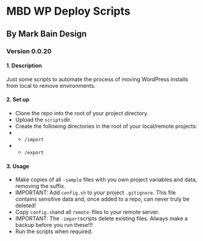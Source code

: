 # MBD WP Deploy Scripts

## By Mark Bain Design

### Version 0.0.20

#### 1. Description

Just some scripts to automate the process of moving WordPress installs from local to remove environments. 

#### 2. Set up

* Clone the repo into the root of your project directory.
* Upload the `scripts`dir.
* Create the following directories in the root of your local/remote projects:
* * `/import`
* * `/export`

#### 3. Usage

* Make copies of all `-sample` files with you own project variables and data, removing the suffix.
* IMPORTANT: Add `config.sh` to your project `.gitignore`. This file contains sensitive data and, once added to a repo, can never truly be deleted!
* Copy `config.sh`and all `remote-`files to your remote server.
* IMPORTANT: The `-import`scripts delete existing files. Always make a backup before you run these!!!
* Run the scripts when required.